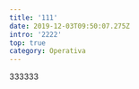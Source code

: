 ```yaml
---
title: '111'
date: 2019-12-03T09:50:07.275Z
intro: '2222'
top: true
category: Operativa
---
```

333333
